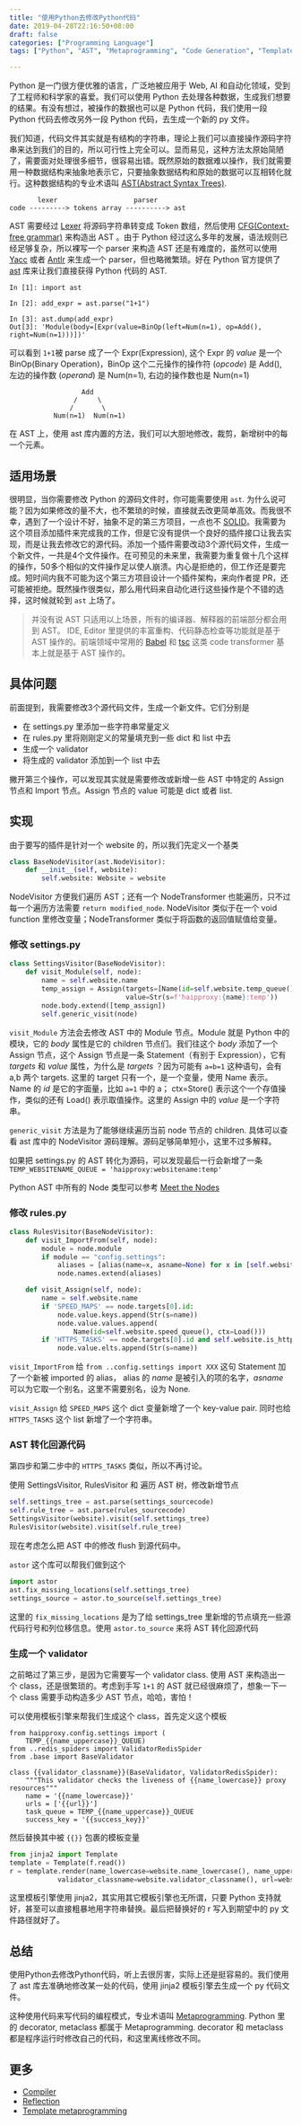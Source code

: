 ```yaml
---
title: "使用Python去修改Python代码"
date: 2019-04-28T22:16:50+08:00
draft: false
categories: ["Programming Language"]
tags: ["Python", "AST", "Metaprogramming", "Code Generation", "Template Engine"]

---
```


Python 是一门很方便优雅的语言，广泛地被应用于 Web, AI 和自动化领域，受到了工程师和科学家的喜爱。我们可以使用 Python 去处理各种数据，生成我们想要的结果。有没有想过，被操作的数据也可以是 Python 代码，我们使用一段 Python 代码去修改另外一段 Python 代码，去生成一个新的 py 文件。

我们知道，代码文件其实就是有结构的字符串，理论上我们可以直接操作源码字符串来达到我们的目的，所以可行性上完全可以。显而易见，这种方法太原始简陋了，需要面对处理很多细节，很容易出错。既然原始的数据难以操作，我们就需要用一种数据结构来抽象地表示它，只要抽象数据结构和原始的数据可以互相转化就行。这种数据结构的专业术语叫 [AST(Abstract Syntax Trees)](https://en.wikipedia.org/wiki/Abstract_syntax_tree).

```
       lexer                   parser
code ---------> tokens array ----------> ast
```

AST 需要经过 [Lexer](https://en.wikipedia.org/wiki/Lexical_analysis) 将源码字符串转变成 Token 数组，然后使用 [CFG(Context-free grammar)](https://en.wikipedia.org/wiki/Context-free_grammar) 来构造出 AST 。由于 Python 经过这么多年的发展，语法规则已经足够复杂，所以裸写一个 parser 来构造 AST 还是有难度的，虽然可以使用 [Yacc](http://dinosaur.compilertools.net/yacc/) 或者 [Antlr](https://www.antlr.org/) 来生成一个 parser，但也略微繁琐。好在 Python 官方提供了 [ast](https://docs.python.org/3/library/ast.html) 库来让我们直接获得 Python 代码的 AST.

```
In [1]: import ast

In [2]: add_expr = ast.parse("1+1")

In [3]: ast.dump(add_expr)
Out[3]: 'Module(body=[Expr(value=BinOp(left=Num(n=1), op=Add(), right=Num(n=1)))])'
```

可以看到 `1+1`被 parse 成了一个 Expr(Expression), 这个 Expr 的 *value* 是一个 BinOp(Binary Operation)，BinOp 这个二元操作的操作符 (*opcode*) 是 Add(), 左边的操作数 (*operand*) 是 Num(n=1), 右边的操作数也是 Num(n=1)

```
                  Add
                /     \
               /       \
           Num(n=1)  Num(n=1)
```

在 AST 上，使用 ast 库内置的方法，我们可以大胆地修改，裁剪，新增树中的每一个元素。

## 适用场景

很明显，当你需要修改 Python 的源码文件时，你可能需要使用 `ast`. 为什么说可能？因为如果修改的量不大，也不繁琐的时候，直接就去改更简单高效。而我很不幸，遇到了一个设计不好，抽象不足的第三方项目，一点也不 [SOLID](https://en.wikipedia.org/wiki/SOLID)。我需要为这个项目添加插件来完成我的工作，但是它没有提供一个良好的插件接口让我去实现，而是让我去修改它的源代码。添加一个插件需要改动3个源代码文件，生成一个新文件，一共是4个文件操作。在可预见的未来里，我需要为重复做十几个这样的操作，50多个相似的文件操作足以使人崩溃。内心是拒绝的，但工作还是要完成。短时间内我不可能为这个第三方项目设计一个插件架构，来向作者提 PR，还可能被拒绝。既然操作很类似，那么用代码来自动化进行这些操作是个不错的选择，这时候就轮到 `ast` 上场了。

> 并没有说 AST 只适用以上场景，所有的编译器、解释器的前端部分都会用到 AST。 IDE, Editor 里提供的丰富重构、代码静态检查等功能就是基于 AST 操作的。前端领域中常用的 [Babel](https://babeljs.io/) 和 [tsc](https://www.typescriptlang.org/) 这类 code transformer 基本上就是基于 AST 操作的。

## 具体问题

前面提到，我需要修改3个源代码文件，生成一个新文件。它们分别是

* 在 settings.py 里添加一些字符串常量定义
* 在 rules.py 里将刚刚定义的常量填充到一些 dict 和 list 中去
* 生成一个 validator
* 将生成的 validator 添加到一个 list 中去

撇开第三个操作，可以发现其实就是需要修改或新增一些 AST 中特定的 Assign 节点和 Import 节点。Assign 节点的 value 可能是 dict 或者 list.

## 实现

由于要写的插件是针对一个 website 的，所以我们先定义一个基类

```py
class BaseNodeVisitor(ast.NodeVisitor):
    def __init__(self, website):
        self.website: Website = website
```

NodeVisitor 方便我们遍历 AST；还有一个 NodeTransformer 也能遍历，只不过每一个遍历方法需要 `return modified_node`. NodeVisitor 类似于在一个 void function 里修改变量；NodeTransformer 类似于将函数的返回值赋值给变量。

### 修改 settings.py

```py
class SettingsVisitor(BaseNodeVisitor):
    def visit_Module(self, node):
        name = self.website.name
        temp_assign = Assign(targets=[Name(id=self.website.temp_queue(), ctx=Store())],
                             value=Str(s=f'haipproxy:{name}:temp'))
        node.body.extend([temp_assign])
        self.generic_visit(node)
```
`visit_Module` 方法会去修改 AST 中的 Module 节点。Module 就是 Python 中的模块，它的 *body* 属性是它的 children 节点们。我们往这个 *body* 添加了一个 Assign 节点，这个 Assign 节点是一条 Statement（有别于 Expression），它有 *targets* 和 *value* 属性，为什么是 *targets* ？因为可能有 `a=b=1` 这种语句，会有 a,b 两个 targets. 这里的 target 只有一个，是一个变量，使用 Name 表示。Name 的 *id* 是它的字面量，比如 `a=1` 中的 a； ctx=Store() 表示这个一个存值操作，类似的还有 Load() 表示取值操作。这里的 Assign 中的 *value* 是一个字符串。

`generic_visit` 方法是为了能够继续遍历当前 node 节点的 children. 具体可以查看 ast 库中的 NodeVisitor 源码理解。源码足够简单短小，这里不过多解释。

如果把 settings.py 的 AST 转化为源码，可以发现最后一行会新增了一条 `TEMP_WEBSITENAME_QUEUE = 'haipproxy:websitename:temp'`

Python AST 中所有的 Node 类型可以参考 [Meet the Nodes](https://greentreesnakes.readthedocs.io/en/latest/nodes.html)

### 修改 rules.py

```py
class RulesVisitor(BaseNodeVisitor):
    def visit_ImportFrom(self, node):
        module = node.module
        if module == "config.settings":
            aliases = [alias(name=x, asname=None) for x in [self.website.temp_queue()]]
            node.names.extend(aliases)

    def visit_Assign(self, node):
        name = self.website.name
        if 'SPEED_MAPS' == node.targets[0].id:
            node.value.keys.append(Str(s=name))
            node.value.values.append(
                Name(id=self.website.speed_queue(), ctx=Load()))
        if 'HTTPS_TASKS' == node.targets[0].id and self.website.is_https():
            node.value.elts.append(Str(s=name))
```

`visit_ImportFrom` 给 `from ..config.settings import XXX` 这句 Statement 加了一个新被 imported 的 alias， alias 的 *name* 是被引入的项的名字，*asname* 可以为它取一个别名，这里不需要别名，设为 None.

`visit_Assign` 给 `SPEED_MAPS` 这个 dict 变量新增了一个 key-value pair. 同时也给 `HTTPS_TASKS` 这个 list 新增了一个字符串。

### AST 转化回源代码

第四步和第二步中的 `HTTPS_TASKS` 类似，所以不再讨论。

使用 SettingsVisitor, RulesVisitor 和 遍历 AST 树，修改新增节点

```py
self.settings_tree = ast.parse(settings_sourcecode)
self.rule_tree = ast.parse(rules_sourcecode)
SettingsVisitor(website).visit(self.settings_tree)
RulesVisitor(website).visit(self.rule_tree)
```

现在考虑怎么把 AST 中的修改 flush 到源代码中。

`astor` 这个库可以帮我们做到这个

```py
import astor
ast.fix_missing_locations(self.settings_tree)
settings_source = astor.to_source(self.settings_tree)
```

这里的 `fix_missing_locations` 是为了给 settings_tree 里新增的节点填充一些源代码行号和列位移信息。使用 `astor.to_source` 来将 AST 转化回源代码


### 生成一个 validator

之前略过了第三步，是因为它需要写一个 validator class. 使用 AST 来构造出一个 class，还是很繁琐的。考虑到手写 `1+1` 的 AST 就已经很麻烦了，想象一下一个 class 需要手动构造多少 AST 节点，哈哈，害怕！

可以使用模板引擎来帮我们生成这个 class，首先定义这个模板

```
from haipproxy.config.settings import (
    TEMP_{{name_uppercase}}_QUEUE)
from ..redis_spiders import ValidatorRedisSpider
from .base import BaseValidator

class {{validator_classname}}(BaseValidator, ValidatorRedisSpider):
    """This validator checks the liveness of {{name_lowercase}} proxy resources"""
    name = '{{name_lowercase}}'
    urls = ['{{url}}']
    task_queue = TEMP_{{name_uppercase}}_QUEUE
    success_key = '{{success_key}}'
```

然后替换其中被 `{{}}` 包裹的模板变量

```py
from jinja2 import Template
template = Template(f.read())
r = template.render(name_lowercase=website.name_lowercase(), name_uppercase=website.name_uppercase(),
            validator_classname=website.validator_classname(), url=website.url, success_key=website.success_key)
```

这里模板引擎使用 jinja2，其实用其它模板引擎也无所谓，只要 Python 支持就好，甚至可以直接粗暴地用字符串替换。最后把替换好的 r 写入到期望中的 py 文件路径就好了。

## 总结

使用Python去修改Python代码，听上去很厉害，实际上还是挺容易的。我们使用了 ast 库去准确地修改某一处的代码，使用 jinja2 模板引擎去生成一个 py 代码文件。

这种使用代码来写代码的编程模式，专业术语叫 [Metaprogramming](https://en.wikipedia.org/wiki/Metaprogramming). Python 里的 decorator, metaclass 都属于 Metaprogramming. decorator 和 metaclass 都是程序运行时修改自己的代码，和这里离线修改不同。

## 更多

* [Compiler](https://en.wikipedia.org/wiki/Compiler)
* [Reflection](https://en.wikipedia.org/wiki/Reflection_(computer_programming))
* [Template metaprogramming](https://en.wikipedia.org/wiki/Template_metaprogramming)